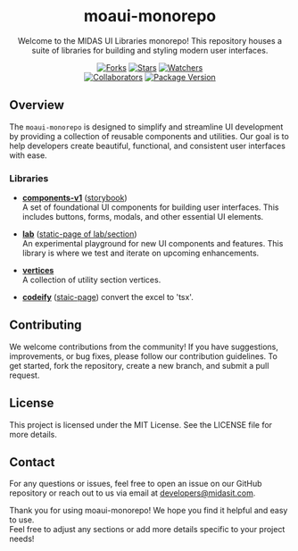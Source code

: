 <!-- markdownlint-disable-next-line -->
<br />

<h1 align="center">moaui-monorepo</h1>

<p align="center">
  Welcome to the MIDAS UI Libraries monorepo! This repository houses a suite of libraries for building and styling modern user interfaces.
</p>

<div align="center">

[![Forks](https://img.shields.io/github/forks/midasit-dev/moaui)](https://www.github.com/midasit-dev/moaui)
[![Stars](https://img.shields.io/github/stars/midasit-dev/moaui)](https://www.github.com/midasit-dev/moaui)
[![Watchers](https://img.shields.io/github/watchers/midasit-dev/moaui)](https://www.github.com/midasit-dev/moaui)  
[![Collaborators](https://img.shields.io/npm/collaborators/%40midasit-dev%2Fmoaui)](https://www.npmjs.com/package/@midasit-dev/moaui)
[![Package Version](https://img.shields.io/github/package-json/v/midasit-dev/moaui)](https://www.github.com/midasit-dev/moaui)

</div>

## Overview

The `moaui-monorepo` is designed to simplify and streamline UI development by providing a collection of reusable components and utilities. Our goal is to help developers create beautiful, functional, and consistent user interfaces with ease.

### Libraries

- **[components-v1](./packages/components-v1/)**  ([storybook](https://midasit-dev.github.io/moaui/components-v1))  
  A set of foundational UI components for building user interfaces. This includes buttons, forms, modals, and other essential UI elements.

- **[lab](./packages/lab/)** ([static-page of lab/section](https://midasit-dev.github.io/moaui/lab/test/section))  
  An experimental playground for new UI components and features. This library is where we test and iterate on upcoming enhancements.

- **[vertices](./packages/vertices/)**  
  A collection of utility section vertices.

- **[codeify](./packages/codeify)** ([staic-page](https://midasit-dev.github.io/moaui/lab/test/section))
  convert the excel to 'tsx'.

## Contributing
We welcome contributions from the community! If you have suggestions, improvements, or bug fixes, please follow our contribution guidelines. To get started, fork the repository, create a new branch, and submit a pull request.

## License
This project is licensed under the MIT License. See the LICENSE file for more details.

## Contact
For any questions or issues, feel free to open an issue on our GitHub repository or reach out to us via email at developers@midasit.com.

Thank you for using moaui-monorepo! We hope you find it helpful and easy to use.  
Feel free to adjust any sections or add more details specific to your project needs!

